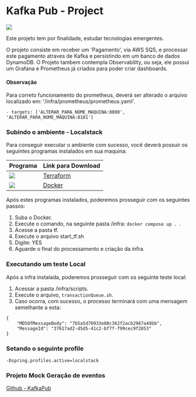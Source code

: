 # Kafka Pub - Project

<img src="https://img.shields.io/badge/Kotlin-0095D5?&style=for-the-badge&logo=kotlin&logoColor=white" />


Este projeto tem por finalidade, estudar tecnologias emergentes.

O projeto consiste em receber um 'Pagamento', via AWS SQS, e processar este pagamento atraves de Kafka e persistindo
em um banco de dados DynamoDB. O Projeto tambem contempla Observability, ou seja, ele possui um Grafana e Prometheus já criados 
para poder criar dashboards.

#### Observação 
Para correto funcionamento do prometheus, deverá ser alterado o arquivo localizado em:
 '/infra/prometheus/prometheus.yaml'.
``` 
- targets: ['ALTERAR_PARA_NOME_MAQUINA:8080', 'ALTERAR_PARA_NOME_MAQUINA:8181']
```

### Subindo o ambiente - Localstack
Para conseguir executar o ambiente com sucesso, você deverá possuir 
os seguintes programas instalados em sua maquina:

| Programa                                                                                                       | Link para Download                     |
|----------------------------------------------------------------------------------------------------------------|----------------------------------------|
| <img src="https://img.shields.io/badge/Terraform-7B42BC?style=for-the-badge&logo=terraform&logoColor=white" /> |  [Terraform](https://www.terraform.io/)     |
| <img src="https://img.shields.io/badge/Docker-2496ED?style=for-the-badge&logo=docker&logoColor=white" />       | [Docker](https://www.docker.com/) |  

Após estes programas instalados, poderemos prosseguir com os seguintes passos:

1. Suba o Docker.
2. Execute o comando, na seguinte pasta /infra: `docker compose up . `.
3. Acesse a pasta tf.
4. Execute o arquivo start_tf.sh
5. Digite: YES
6. Aguarde o final do processamento e criação da infra.

### Executando um teste Local

Após a infra instalada, poderemos prosseguir com os seguinte teste local:

1. Acessar a pasta /infra/scripts.
2. Execute o arquivo, `transactionQueue.sh`.
3. Caso ocorra, com sucesso, o processo terminará com uma mensagem semelhante a esta:
```
{
    "MD5OfMessageBody": "7b5a5d70933e88c362f2acb2967a49bb",
    "MessageId": "37617ad2-d5d5-41c2-bf7f-f99cec9f2853"
}
```


### Setando o seguinte profile
``
-Dspring.profiles.active=localstack
``

### Projeto Mock Geração de eventos
[Github - KafkaPub](https://github.com/armandorafaelc/mockpayments)

